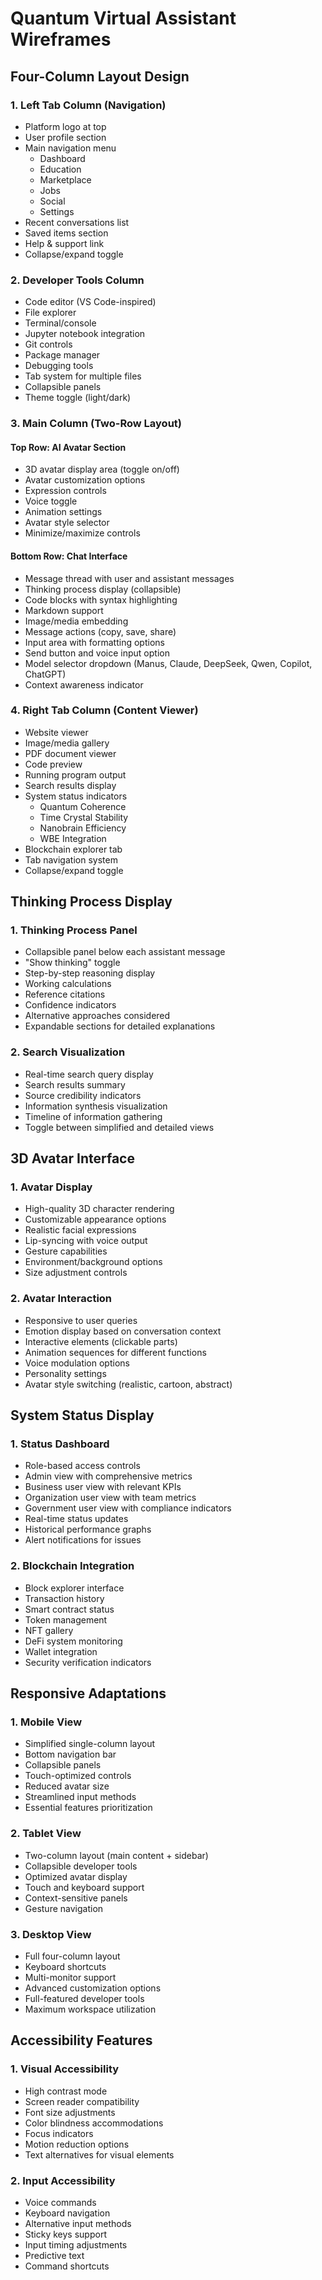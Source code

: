 # Quantum Virtual Assistant Wireframes

## Four-Column Layout Design

### 1. Left Tab Column (Navigation)
- Platform logo at top
- User profile section
- Main navigation menu
  - Dashboard
  - Education
  - Marketplace
  - Jobs
  - Social
  - Settings
- Recent conversations list
- Saved items section
- Help & support link
- Collapse/expand toggle

### 2. Developer Tools Column
- Code editor (VS Code-inspired)
- File explorer
- Terminal/console
- Jupyter notebook integration
- Git controls
- Package manager
- Debugging tools
- Tab system for multiple files
- Collapsible panels
- Theme toggle (light/dark)

### 3. Main Column (Two-Row Layout)
#### Top Row: AI Avatar Section
- 3D avatar display area (toggle on/off)
- Avatar customization options
- Expression controls
- Voice toggle
- Animation settings
- Avatar style selector
- Minimize/maximize controls

#### Bottom Row: Chat Interface
- Message thread with user and assistant messages
- Thinking process display (collapsible)
- Code blocks with syntax highlighting
- Markdown support
- Image/media embedding
- Message actions (copy, save, share)
- Input area with formatting options
- Send button and voice input option
- Model selector dropdown (Manus, Claude, DeepSeek, Qwen, Copilot, ChatGPT)
- Context awareness indicator

### 4. Right Tab Column (Content Viewer)
- Website viewer
- Image/media gallery
- PDF document viewer
- Code preview
- Running program output
- Search results display
- System status indicators
  - Quantum Coherence
  - Time Crystal Stability
  - Nanobrain Efficiency
  - WBE Integration
- Blockchain explorer tab
- Tab navigation system
- Collapse/expand toggle

## Thinking Process Display

### 1. Thinking Process Panel
- Collapsible panel below each assistant message
- "Show thinking" toggle
- Step-by-step reasoning display
- Working calculations
- Reference citations
- Confidence indicators
- Alternative approaches considered
- Expandable sections for detailed explanations

### 2. Search Visualization
- Real-time search query display
- Search results summary
- Source credibility indicators
- Information synthesis visualization
- Timeline of information gathering
- Toggle between simplified and detailed views

## 3D Avatar Interface

### 1. Avatar Display
- High-quality 3D character rendering
- Customizable appearance options
- Realistic facial expressions
- Lip-syncing with voice output
- Gesture capabilities
- Environment/background options
- Size adjustment controls

### 2. Avatar Interaction
- Responsive to user queries
- Emotion display based on conversation context
- Interactive elements (clickable parts)
- Animation sequences for different functions
- Voice modulation options
- Personality settings
- Avatar style switching (realistic, cartoon, abstract)

## System Status Display

### 1. Status Dashboard
- Role-based access controls
- Admin view with comprehensive metrics
- Business user view with relevant KPIs
- Organization user view with team metrics
- Government user view with compliance indicators
- Real-time status updates
- Historical performance graphs
- Alert notifications for issues

### 2. Blockchain Integration
- Block explorer interface
- Transaction history
- Smart contract status
- Token management
- NFT gallery
- DeFi system monitoring
- Wallet integration
- Security verification indicators

## Responsive Adaptations

### 1. Mobile View
- Simplified single-column layout
- Bottom navigation bar
- Collapsible panels
- Touch-optimized controls
- Reduced avatar size
- Streamlined input methods
- Essential features prioritization

### 2. Tablet View
- Two-column layout (main content + sidebar)
- Collapsible developer tools
- Optimized avatar display
- Touch and keyboard support
- Context-sensitive panels
- Gesture navigation

### 3. Desktop View
- Full four-column layout
- Keyboard shortcuts
- Multi-monitor support
- Advanced customization options
- Full-featured developer tools
- Maximum workspace utilization

## Accessibility Features

### 1. Visual Accessibility
- High contrast mode
- Screen reader compatibility
- Font size adjustments
- Color blindness accommodations
- Focus indicators
- Motion reduction options
- Text alternatives for visual elements

### 2. Input Accessibility
- Voice commands
- Keyboard navigation
- Alternative input methods
- Sticky keys support
- Input timing adjustments
- Predictive text
- Command shortcuts
